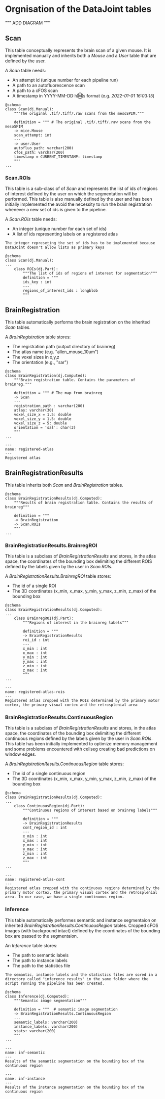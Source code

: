 # Orgnisation of the DataJoint tables

"""
ADD DIAGRAM
"""

## Scan

This table conceptually represents the brain scan of a given mouse. It is implemented manually and inherits both a *Mouse* and a *User* table that are defined by the user.

A *Scan* table needs:
- An attempt id (unique number for each pipeline run)
- A path to an autofluorescence scan
- A path to a cFOS scan
- A timestamp in YYYY-MM-DD h:m:s format (e.g. *2022-01-01 16:03:15*)

```
@schema
class Scan(dj.Manual):
    """The original .tif/.tiff/.raw scans from the mesoSPIM."""

    definition = """ # The original .tif/.tiff/.raw scans from the mesoSPIM
    -> mice.Mouse
    scan_attempt: int
    ---
    -> user.User
    autofluo_path: varchar(200)
    cfos_path: varchar(200)
    timestamp = CURRENT_TIMESTAMP: timestamp
    """
...
```

### Scan.ROIs

This table is a sub-class of of *Scan* and represents the list of ids of regions of interest defined by the user on which the segmentation will be performed. This table is also manually defined by the user and has been initially implemented the avoid the necessity to run the brain registration whenever a new set of ids is given to the pipeline.

A *Scan.ROIs* table needs:
- An integer (unique number for each set of ids)
- A list of ids representing labels on a registered atlas

```{note}
The integer represeting the set of ids has to be implemented because DataJoint doesn't allow lists as primary keys
```

```
@schema
class Scan(dj.Manual):
...
    class ROIs(dj.Part):
        """The list of ids of regions of interest for segmentation"""
        definition = """
        ids_key : int
        ---
        regions_of_interest_ids : longblob
        """
```

## BrainRegistration

This table automatically performs the brain registration on the inherited *Scan* tables.

A *BrainRegistration* table stores:
- The registration path (output directory of brainreg)
- The atlas name (e.g. "allen_mouse_10um")
- The voxel sizes in x,y,z
- The orientation (e.g., "sar")

```
@schema
class BrainRegistration(dj.Computed):
    """Brain registration table. Contains the parameters of brainreg."""

    definition = """ # The map from brainreg
    -> Scan
    ---
    registration_path : varchar(200)
    atlas: varchar(30)
    voxel_size_x = 1.5: double
    voxel_size_y = 1.5: double
    voxel_size_z = 5: double
    orientation = 'sal': char(3)
    """
...
```

```{figure} ./images/atlas.png
---
name: registered-atlas
---
Registered atlas
```

## BrainRegistrationResults

This table inherits both *Scan* and *BrainRegistration* tables.

```
@schema
class BrainRegistrationResults(dj.Computed):
    """Results of brain registration table. Contains the results of brainreg"""

    definition = """
    -> BrainRegistration
    -> Scan.ROIs
    """
...
```

### BrainRegistrationResults.BrainregROI

This table is a subclass of *BrainRegistrationResults* and stores, in the atlas space, the coordinates of the bounding box delimiting the different ROIS defined by the labels given by the user in *Scan.ROIs*.

A *BrainRegistrationResults.BrainregROI* table stores:
- The id of a single ROI
- The 3D coordinates (x_min, x_max, y_min, y_max, z_min, z_max) of the bounding box

```
@schema
class BrainRegistrationResults(dj.Computed):
...
    class BrainregROI(dj.Part):
        """Regions of interest in the brainreg labels"""

        definition = """
        -> BrainRegistrationResults
        roi_id : int
        ---
        x_min : int
        x_max : int
        y_min : int
        y_max : int
        z_min : int
        z_max : int
        """
...
```

```{figure} ./images/atlas_roi.png
---
name: registered-atlas-rois
---
Registered atlas cropped with the ROIs determined by the primary motor cortex, the primary visual cortex and the retrosplenial area
```

### BrainRegistrationResults.ContinuousRegion

This table is a subclass of *BrainRegistrationResults* and stores, in the atlas space, the coordinates of the bounding box delimiting the different continuous regions defined by the labels given by the user in *Scan.ROIs*. This table has been initially implemented to optimize memory management and some problems encountered with cellseg creating bad predictions on window edges.

A *BrainRegistrationResults.ContinuousRegion* table stores:
- The id of a single continuous region
- The 3D coordinates (x_min, x_max, y_min, y_max, z_min, z_max) of the bounding box

```
@schema
class BrainRegistrationResults(dj.Computed):
...
    class ContinuousRegion(dj.Part):
        """Continuous regions of interest based on brainreg labels"""

        definition = """
        -> BrainRegistrationResults
        cont_region_id : int
        ---
        x_min : int
        x_max : int
        y_min : int
        y_max : int
        z_min : int
        z_max : int
        """
...
```

```{figure} ./images/atlas_cont.png
---
name: registered-atlas-cont
---
Registered atlas cropped with the continuous regions determined by the primary motor cortex, the primary visual cortex and the retrosplenial area. In our case, we have a single continuous region.
```

### Inference

This table automatically performes semantic and instance segmentaion on inherited *BrainRegistrationResults.ContinuousRegion* tables. Cropped cFOS images (with background intact) defined by the coordinates of the bounding box are passed to the segmentaion.

An *Inference* table stores:
- The path to semantic labels
- The path to instance labels
- The path to the statistics file

```{note}
The semantic, instance labels and the statistics files are sored in a directory called "inference_results" in the same folder where the script running the pipeline has been created.
```

```
@schema
class Inference(dj.Computed):
    """Semantic image segmentation"""

    definition = """  # semantic image segmentation
    -> BrainRegistrationResults.ContinuousRegion
    ---
    semantic_labels: varchar(200)
    instance_labels: varchar(200)
    stats: varchar(200)
    """
...
```

```{figure} ./images/semantic.png
---
name: inf-semantic
---
Results of the semantic segmentation on the bounding box of the continuous region
```

```{figure} ./images/instance.png
---
name: inf-instance
---
Results of the instance segmentation on the bounding box of the continuous region
```
